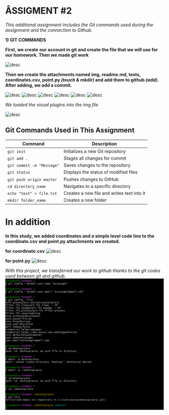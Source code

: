 # ÂSSIGMENT #2

*This additional assignment includes the Git commands used during the assignment and the connection to Github.*

**1) GIT COMMANDS**

__First, we create our account in git and create the file that we will use for our homework. Then we made git work__

![desc](img/st1.jpg)

__Then we create the attachments named img, readme.md, tests, coordinates.csv, point.py *(touch & mkdir)* and add them to github *(add)*. After adding, we add a commit.__

![desc](img/st2.jpg)
![desc](img/st3.jpg)
![desc](img/st4.jpg)
![desc](img/st5.jpg)
![desc](img/st6.jpg)
![desc](img/st7.jpg)

*We loaded the visual plugins into the img file*

![desc](img/st8.jpg)

## Git Commands Used in This Assignment

| Command | Description |
|---------|-------------|
| `git init` | Initializes a new Git repository |
| `git add .` | Stages all changes for commit |
| `git commit -m "Message"` | Saves changes to the repository |
| `git status` | Displays the status of modified files |
| `git push origin master` | Pushes changes to GitHub |
| `cd directory_name` | Navigates to a specific directory |
| `echo "text" > file.txt` | Creates a new file and writes text into it |
| `mkdir folder_name` | Creates a new folder |

# In addition

__In this study, we added coordinates and a simple level code line to the coordinate.csv and point.py attachments we created.__

**for coordinate.csv**
![desc](img/st9.jpg)

**for point.py**
![desc](img/st10.jpg)

_With this project, we transferred our work to github thanks to the git codes used between git and github._
![st1](img/st1.png)

